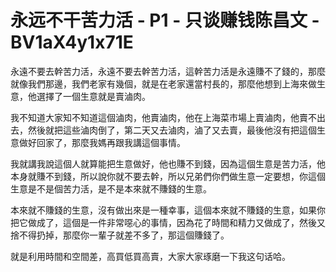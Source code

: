 # 永远不干苦力活 - P1 - 只谈赚钱陈昌文 - BV1aX4y1x71E

永遠不要去幹苦力活，永遠不要去幹苦力活，這幹苦力活是永遠賺不了錢的，那麼就像我們那邊，我們老家有幾個，就是在老家還當村長的，那麼他想到上海來做生意，他選擇了一個生意就是賣滷肉。

我不知道大家知不知道這個滷肉，他賣滷肉，他在上海菜市場上賣滷肉，他賣不出去，然後就把這些滷肉倒了，第二天又去滷肉，滷了又去賣，最後他沒有把這個生意做好回家了，那麼我媽再跟我講這個事情。

我就講我說這個人就算能把生意做好，他也賺不到錢，因為這個生意是苦力活，他本身就賺不到錢，所以說你就不要去幹，所以兄弟們你們做生意一定要想，你這個生意是不是個苦力活，是不是本來就不賺錢的生意。

本來就不賺錢的生意，沒有做出來是一種幸事，這個本來就不賺錢的生意，如果你把它做成了，這個是一件非常噁心的事情，因為花了時間和精力又做成了，然後又捨不得扔掉，那麼你一輩子就差不多了，那這個賺錢了。

就是利用時間和空間差，高買低買高賣，大家大家琢磨一下我这句话哈。